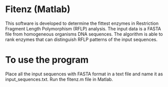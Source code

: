 # Fitenz (Matlab)

This software is developed to determine the fittest enzymes in Restriction Fragment Length Polymorphism (RFLP) analysis. The input data is a FASTA file from homogeneous organisms DNA sequences. The algorithm is able to rank enzymes that can distinguish RFLP patterns of the input sequences.

# To use the program
Place all the input sequences with FASTA format in a text file and name it as input_sequences.txt. Run the fitenz.m file in Matlab. 
